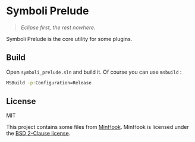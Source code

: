 # Symboli Prelude

> _Eclipse first, the rest nowhere._

Symboli Prelude is the core utility for some plugins.

## Build

Open `symboli_prelude.sln` and build it.
Of course you can use `msbuild` :

```bat
MSBuild -p:Configuration=Release
```

## License

MIT

This project contains some files from [MinHook](https://github.com/TsudaKageyu/minhook). MinHook is licensed under the [BSD 2-Clause license](https://github.com/TsudaKageyu/minhook/blob/master/LICENSE.txt).
